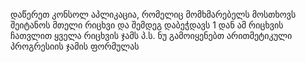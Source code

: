 ﻿დაწერეთ კონსოლ აპლიკაცია, რომელიც მომხმარებელს მოსთხოვს შეიტანოს მთელი რიცხვი
და შემდეგ დაბეჭდავს 1 დან ამ რიცხვის ჩათვლით ყველა რიცხვის ჯამს
პ.ს. ნუ გამოიყენებთ არითმეტიკული პროგრესიის ჯამის ფორმულას